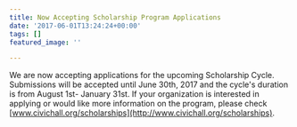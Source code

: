```yaml
---
title: Now Accepting Scholarship Program Applications
date: '2017-06-01T13:24:24+00:00'
tags: []
featured_image: ''

---
```



We are now accepting applications for the upcoming Scholarship Cycle. Submissions will be accepted until June 30th, 2017 and the cycle's duration is from August 1st- January 31st. If your organization is interested in applying or would like more information on the program, please check [www.civichall.org/scholarships](http://www.civichall.org/scholarships).